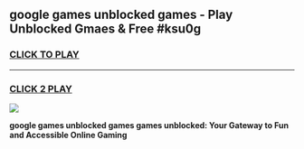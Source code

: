 
## google games unblocked games - Play Unblocked Gmaes & Free #ksu0g
<h3>
<a href="https://premium.freeplayer.one?title=google_games_unblocked_games&ref=01M">CLICK TO PLAY</a></h3>
<hr>

<h3>
<a href="https://premium.freeplayer.one?title=google_games_unblocked_games&ref=01M">CLICK 2 PLAY</a>
  
</h3>

<a href="https://premium.freeplayer.one?title=google_games_unblocked_games&ref=01M"><img src="https://clearcache.store/games.png"></a>


**google games unblocked games games unblocked: Your Gateway to Fun and Accessible Online Gaming**

